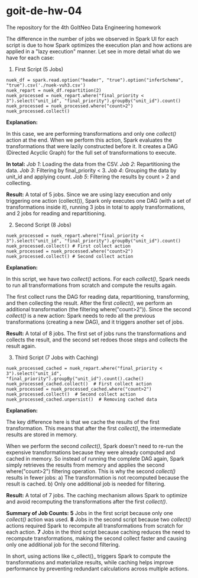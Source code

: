 # goit-de-hw-04
The repository for the 4th GoItNeo Data Engineering homework

The difference in the number of jobs we observed in Spark UI for each script is due to how Spark optimizes the execution plan and how actions are applied in a "lazy execution" manner. Let see in more detail what do we have for each case:

1. First Script (5 Jobs)

```
nuek_df = spark.read.option("header", "true").option("inferSchema", "true").csv('./nuek-vuh3.csv')
nuek_repart = nuek_df.repartition(2)
nuek_processed = nuek_repart.where("final_priority < 3").select("unit_id", "final_priority").groupBy("unit_id").count()
nuek_processed = nuek_processed.where("count>2")
nuek_processed.collect()
```
**Explanation:**

In this case, we are performing transformations and only one _collect()_ action at the end.
When we perform this action, Spark evaluates the transformations that were lazily constructed before it. It creates a DAG (Directed Acyclic Graph) for the full set of transformations to execute.

**In total:**
_Job 1_: Loading the data from the CSV.
_Job 2_: Repartitioning the data.
_Job 3_: Filtering by final_priority < 3.
_Job 4_: Grouping the data by unit_id and applying count.
_Job 5_: Filtering the results by count > 2 and collecting.

**Result:** A total of 5 jobs. Since we are using lazy execution and only triggering one action (collect()), Spark only executes one DAG (with a set of transformations inside it), running 3 jobs in total to apply transformations, and 2 jobs for reading and repartitioning.

2. Second Script (8 Jobs)

```
nuek_processed = nuek_repart.where("final_priority < 3").select("unit_id", "final_priority").groupBy("unit_id").count()
nuek_processed.collect() # First collect action
nuek_processed = nuek_processed.where("count>2")
nuek_processed.collect() # Second collect action
```
**Explanation:**

In this script, we have two _collect()_ actions. For each _collect()_, Spark needs to run all transformations from scratch and compute the results again.

The first collect runs the DAG for reading data, repartitioning, transforming, and then collecting the result.
After the first _collect()_, we perform an additional transformation (the filtering where("count>2")).
Since the second _collect()_ is a new action:
Spark needs to redo all the previous transformations (creating a new DAG), and it triggers another set of jobs.

**Result:** A total of 8 jobs. The first set of jobs runs the transformations and collects the result, and the second set redoes those steps and collects the result again.

3. Third Script (7 Jobs with Caching)

```
nuek_processed_cached = nuek_repart.where("final_priority < 3").select("unit_id", "final_priority").groupBy("unit_id").count().cache() 
nuek_processed_cached.collect()  # First collect action
nuek_processed = nuek_processed_cached.where("count>2")
nuek_processed.collect()  # Second collect action
nuek_processed_cached.unpersist()  # Removing cached data
```

**Explanation:**

The key difference here is that we cache the results of the first transformation. This means that after the first _collect()_, the intermediate results are stored in memory.

When we perform the second _collect()_, Spark doesn't need to re-run the expensive transformations because they were already computed and cached in memory. So instead of running the complete DAG again, Spark simply retrieves the results from memory and applies the second where("count>2") filtering operation.
This is why the second _collect()_ results in fewer jobs:
a) The transformation is not recomputed because the result is cached.
b) Only one additional job is needed for filtering.

**Result:** A total of 7 jobs. The caching mechanism allows Spark to optimize and avoid recomputing the transformations after the first _collect()_.

**Summary of Job Counts:**
**5** Jobs in the first script because only one _collect()_ action was used.
**8** Jobs in the second script because two _collect()_ actions required Spark to recompute all transformations from scratch for each action.
**7** Jobs in the third script because caching reduces the need to recompute transformations, making the second collect faster and causing only one additional job for the second filtering.

In short, using actions like c_ollect()_ triggers Spark to compute the transformations and materialize results, while caching helps improve performance by preventing redundant calculations across multiple actions.